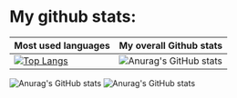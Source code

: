 # My github stats:  

|              Most used languages              |            My overall Github stats            |
|-----------------------------------------------|-----------------------------------------------|
| [![Top Langs](https://github-readme-stats.vercel.app/api/top-langs/?username=DorianLudm)](https://github.com/anuraghazra/github-readme-stats) | ![Anurag's GitHub stats](https://github-readme-stats.vercel.app/api?username=DorianLudm&show_icons=true&theme=tokyonight&rank_icon=percentile)  |

![Anurag's GitHub stats](https://github-readme-stats.vercel.app/api?username=DorianLudm&show_icons=true&theme=tokyonight&rank_icon=percentile&include_all_commits=true)
![Anurag's GitHub stats](https://github-readme-stats.vercel.app/api?username=DorianLudm&show_icons=true&theme=tokyonight&rank_icon=percentile&include_all_commits=false)
